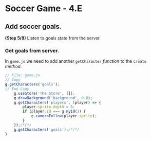 # Soccer Game - 4.E

## Add soccer goals.

**(Step 5/8)** Listen to goals state from the server.

### Get goals from server.

In `game.js` we need to add another `getCharacter` _function_ to the `create` _method_.

```javascript
// File: game.js
// Copy
g.getCharacters('goals');
// End Copy
	g.useStore('The Store', []);
	g.drawBackground('background', 0.8);
	g.getCharacters('players', (player) => {
		player.sprite.depth = 5;
		if (player.id === g.myId()) {
			g.cameraFollow(player.sprite);
		}
	});/*[*/
	g.getCharacters('goals');/*]*/
}
```
